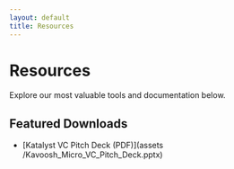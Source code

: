 ```yaml
---
layout: default
title: Resources
---
```


# Resources

Explore our most valuable tools and documentation below.

## Featured Downloads

- [Katalyst VC Pitch Deck (PDF)](assets
/Kavoosh_Micro_VC_Pitch_Deck.pptx)
